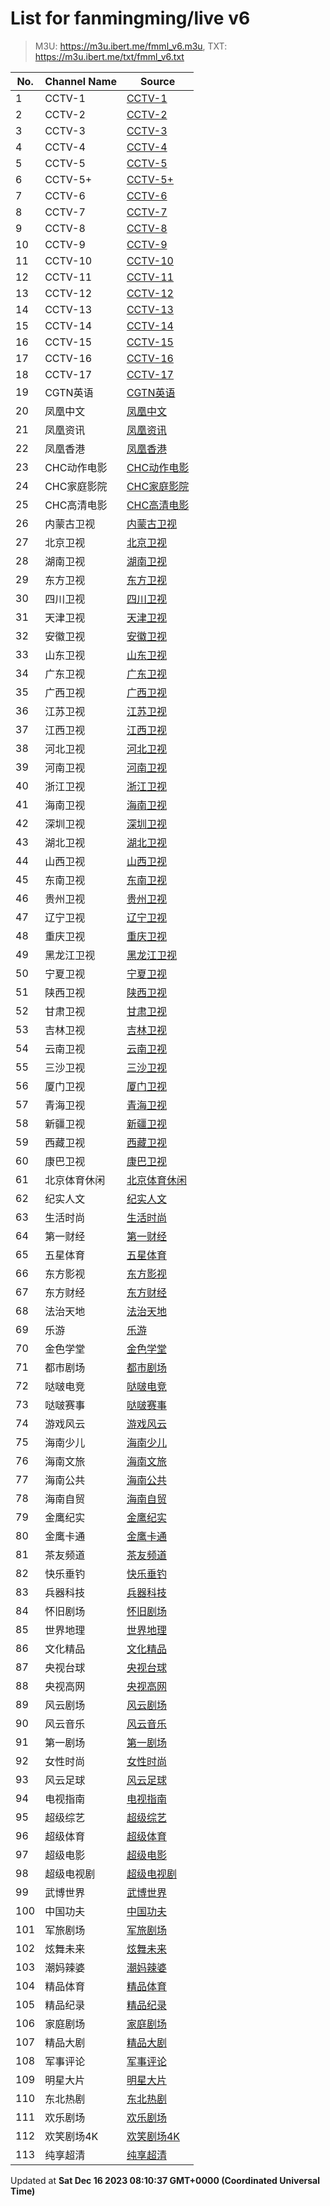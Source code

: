 # List for **fanmingming/live v6**

> M3U: <https://m3u.ibert.me/fmml_v6.m3u>, TXT: <https://m3u.ibert.me/txt/fmml_v6.txt>

| No.  | Channel Name | Source |
| --- | ------------ | --- |
| 1 | CCTV-1 | [CCTV-1](http://dbiptv.sn.chinamobile.com/PLTV/88888888/224/3221226231/1.m3u8) |
| 2 | CCTV-2 | [CCTV-2](http://dbiptv.sn.chinamobile.com/PLTV/88888888/224/3221226195/1.m3u8) |
| 3 | CCTV-3 | [CCTV-3](http://dbiptv.sn.chinamobile.com/PLTV/88888888/224/3221226397/1.m3u8) |
| 4 | CCTV-4 | [CCTV-4](http://dbiptv.sn.chinamobile.com/PLTV/88888888/224/3221226191/1.m3u8) |
| 5 | CCTV-5 | [CCTV-5](http://dbiptv.sn.chinamobile.com/PLTV/88888888/224/3221226395/1.m3u8) |
| 6 | CCTV-5+ | [CCTV-5+](http://dbiptv.sn.chinamobile.com/PLTV/88888888/224/3221225761/1.m3u8) |
| 7 | CCTV-6 | [CCTV-6](http://dbiptv.sn.chinamobile.com/PLTV/88888888/224/3221226011/1.m3u8) |
| 8 | CCTV-7 | [CCTV-7](http://dbiptv.sn.chinamobile.com/PLTV/88888888/224/3221226192/1.m3u8) |
| 9 | CCTV-8 | [CCTV-8](http://dbiptv.sn.chinamobile.com/PLTV/88888888/224/3221226391/1.m3u8) |
| 10 | CCTV-9 | [CCTV-9](http://dbiptv.sn.chinamobile.com/PLTV/88888888/224/3221226197/1.m3u8) |
| 11 | CCTV-10 | [CCTV-10](http://dbiptv.sn.chinamobile.com/PLTV/88888888/224/3221226189/1.m3u8) |
| 12 | CCTV-11 | [CCTV-11](http://dbiptv.sn.chinamobile.com/PLTV/88888888/224/3221226240/1.m3u8) |
| 13 | CCTV-12 | [CCTV-12](http://dbiptv.sn.chinamobile.com/PLTV/88888888/224/3221226190/1.m3u8) |
| 14 | CCTV-13 | [CCTV-13](http://dbiptv.sn.chinamobile.com/PLTV/88888888/224/3221226233/1.m3u8) |
| 15 | CCTV-14 | [CCTV-14](http://dbiptv.sn.chinamobile.com/PLTV/88888888/224/3221226193/1.m3u8) |
| 16 | CCTV-15 | [CCTV-15](http://dbiptv.sn.chinamobile.com/PLTV/88888888/224/3221225785/1.m3u8) |
| 17 | CCTV-16 | [CCTV-16](http://dbiptv.sn.chinamobile.com/PLTV/88888888/224/3221226921/1.m3u8) |
| 18 | CCTV-17 | [CCTV-17](http://dbiptv.sn.chinamobile.com/PLTV/88888888/224/3221226198/1.m3u8) |
| 19 | CGTN英语 | [CGTN英语](http://dbiptv.sn.chinamobile.com/PLTV/88888888/224/3221225745/1.m3u8) |
| 20 | 凤凰中文 | [凤凰中文](http://[2409:8087:2001:20:2800:0:df6e:eb24]:80/ott.mobaibox.com/PLTV/3/224/3221228527/index.m3u8) |
| 21 | 凤凰资讯 | [凤凰资讯](http://[2409:8087:2001:20:2800:0:df6e:eb27]:80/ott.mobaibox.com/PLTV/3/224/3221228524/index.m3u8) |
| 22 | 凤凰香港 | [凤凰香港](http://[2409:8087:2001:20:2800:0:df6e:eb1d]:80/ott.mobaibox.com/PLTV/1/224/3221228530/1.m3u8) |
| 23 | CHC动作电影 | [CHC动作电影](http://dbiptv.sn.chinamobile.com/PLTV/88888888/224/3221226465/1.m3u8) |
| 24 | CHC家庭影院 | [CHC家庭影院](http://dbiptv.sn.chinamobile.com/PLTV/88888888/224/3221226462/1.m3u8) |
| 25 | CHC高清电影 | [CHC高清电影](http://dbiptv.sn.chinamobile.com/PLTV/88888888/224/3221226463/1.m3u8) |
| 26 | 内蒙古卫视 | [内蒙古卫视](http://[2409:8087:2001:20:2800:0:df6e:eb19]:80/wh7f454c46tw2228825807_1324573507/ott.mobaibox.com/PLTV/3/224/3221227557/index.m3u8) |
| 27 | 北京卫视 | [北京卫视](http://dbiptv.sn.chinamobile.com/PLTV/88888888/224/3221225796/1.m3u8) |
| 28 | 湖南卫视 | [湖南卫视](http://dbiptv.sn.chinamobile.com/PLTV/88888888/224/3221225799/1.m3u8) |
| 29 | 东方卫视 | [东方卫视](http://dbiptv.sn.chinamobile.com/PLTV/88888888/224/3221225797/1.m3u8) |
| 30 | 四川卫视 | [四川卫视](http://[2409:8087:1e03:21::42]:6610/cms001/ch00000090990000001130/index.m3u8?) |
| 31 | 天津卫视 | [天津卫视](http://dbiptv.sn.chinamobile.com/PLTV/88888888/224/3221226204/1.m3u8) |
| 32 | 安徽卫视 | [安徽卫视](http://dbiptv.sn.chinamobile.com/PLTV/88888888/224/3221226196/1.m3u8) |
| 33 | 山东卫视 | [山东卫视](http://dbiptv.sn.chinamobile.com/PLTV/88888888/224/3221226209/1.m3u8) |
| 34 | 广东卫视 | [广东卫视](http://dbiptv.sn.chinamobile.com/PLTV/88888888/224/3221225803/1.m3u8) |
| 35 | 广西卫视 | [广西卫视](http://[2409:8087:2001:20:2800:0:df6e:eb05]:80/wh7f454c46tw2325655923_1638953995/ott.mobaibox.com/PLTV/3/224/3221228183/index.m3u8) |
| 36 | 江苏卫视 | [江苏卫视](http://dbiptv.sn.chinamobile.com/PLTV/88888888/224/3221225800/1.m3u8) |
| 37 | 江西卫视 | [江西卫视](http://[2409:8087:1e03:21::42]:6610/cms001/ch00000090990000001034/index.m3u8?) |
| 38 | 河北卫视 | [河北卫视](http://[2409:8087:5e01:34::21]:6610/ZTE_CMS/00000001000000060000000000000487/index.m3u8?) |
| 39 | 河南卫视 | [河南卫视](http://[2409:8087:1e03:21::11]:6610/cms001/ch00000090990000001222/index.m3u8?) |
| 40 | 浙江卫视 | [浙江卫视](http://dbiptv.sn.chinamobile.com/PLTV/88888888/224/3221225798/1.m3u8) |
| 41 | 海南卫视 | [海南卫视](http://[2409:8087:1e03:21::11]:6610/cms001/ch00000090990000001183/index.m3u8?) |
| 42 | 深圳卫视 | [深圳卫视](http://dbiptv.sn.chinamobile.com/PLTV/88888888/224/3221225801/1.m3u8) |
| 43 | 湖北卫视 | [湖北卫视](http://dbiptv.sn.chinamobile.com/PLTV/88888888/224/3221226206/1.m3u8) |
| 44 | 山西卫视 | [山西卫视](http://[2409:8087:2001:20:2800:0:df6e:eb06]:80/wh7f454c46tw1574076400_-2066173512/ott.mobaibox.com/PLTV/3/224/3221227559/index.m3u8) |
| 45 | 东南卫视 | [东南卫视](http://[2409:8087:1e03:21::13]:6610/cms001/ch00000090990000001201/index.m3u8?) |
| 46 | 贵州卫视 | [贵州卫视](http://[2409:8087:2001:20:2800:0:df6e:eb08]:80/wh7f454c46tw2087544744_109645303/ott.mobaibox.com/PLTV/3/224/3221228136/index.m3u8) |
| 47 | 辽宁卫视 | [辽宁卫视](http://dbiptv.sn.chinamobile.com/PLTV/88888888/224/3221226201/1.m3u8) |
| 48 | 重庆卫视 | [重庆卫视](http://dbiptv.sn.chinamobile.com/PLTV/88888888/224/3221226202/1.m3u8) |
| 49 | 黑龙江卫视 | [黑龙江卫视](http://dbiptv.sn.chinamobile.com/PLTV/88888888/224/3221226010/1.m3u8) |
| 50 | 宁夏卫视 | [宁夏卫视](http://[2409:8087:5e01:34::22]:6610/ZTE_CMS/00000001000000060000000000000309/index.m3u8?) |
| 51 | 陕西卫视 | [陕西卫视](http://[2409:8087:2001:20:2800:0:df6e:eb1b]:80/wh7f454c46tw2360314992_451435426/ott.mobaibox.com/PLTV/3/224/3221227583/index.m3u8) |
| 52 | 甘肃卫视 | [甘肃卫视](http://[2409:8087:2001:20:2800:0:df6e:eb1a]:80/wh7f454c46tw1400573680_-1979013462/ott.mobaibox.com/PLTV/3/224/3221227568/index.m3u8) |
| 53 | 吉林卫视 | [吉林卫视](http://[2409:8087:1e03:21::42]:6610/cms001/ch00000090990000001225/index.m3u8?) |
| 54 | 云南卫视 | [云南卫视](http://[2409:8087:1e03:21::42]:6610/cms001/ch00000090990000001223/index.m3u8?) |
| 55 | 三沙卫视 | [三沙卫视](http://[2409:8087:5e01:34::21]:6610/ZTE_CMS/08984400000000060000000000000319/index.m3u8?) |
| 56 | 厦门卫视 | [厦门卫视](http://[2409:8087:5e01:34::23]:6610/ZTE_CMS/00000001000000060000000000000193/index.m3u8?) |
| 57 | 青海卫视 | [青海卫视](http://[2409:8087:5e01:34::23]:6610/ZTE_CMS/00000001000000060000000000000320/index.m3u8?) |
| 58 | 新疆卫视 | [新疆卫视](http://[2409:8087:5e01:34::23]:6610/ZTE_CMS/00000001000000060000000000000316/index.m3u8?) |
| 59 | 西藏卫视 | [西藏卫视](http://dbiptv.sn.chinamobile.com/PLTV/88888888/224/3221226212/1.m3u8) |
| 60 | 康巴卫视 | [康巴卫视](http://[2409:8087:2001:20:2800:0:df6e:eb10]:80/wh7f454c46tw3423902933_-437655574/ott.mobaibox.com/PLTV/3/224/3221227645/index.m3u8) |
| 61 | 北京体育休闲 | [北京体育休闲](http://dbiptv.sn.chinamobile.com/PLTV/88888888/224/3221226232/1.m3u8) |
| 62 | 纪实人文 | [纪实人文](http://dbiptv.sn.chinamobile.com/PLTV/88888888/224/3221226230/1.m3u8) |
| 63 | 生活时尚 | [生活时尚](http://[2409:8087:1e03:21::42]:6610/cms001/ch00000090990000001199/index.m3u8?) |
| 64 | 第一财经 | [第一财经](http://dbiptv.sn.chinamobile.com/PLTV/88888888/224/3221226966/1.m3u8) |
| 65 | 五星体育 | [五星体育](http://[2409:8087:1e03:21::42]:6610/cms001/ch00000090990000001018/index.m3u8?) |
| 66 | 东方影视 | [东方影视](http://[2409:8087:1e03:21::42]:6610/cms001/ch00000090990000001016/index.m3u8?) |
| 67 | 东方财经 | [东方财经](http://[2409:8087:1e03:21::42]:6610/cms001/ch00000090990000001318/index.m3u8?) |
| 68 | 法治天地 | [法治天地](http://[2409:8087:1e03:21::42]:6610/cms001/ch00000090990000001195/index.m3u8?) |
| 69 | 乐游 | [乐游](http://dbiptv.sn.chinamobile.com/PLTV/88888888/224/3221226580/1.m3u8) |
| 70 | 金色学堂 | [金色学堂](http://dbiptv.sn.chinamobile.com/PLTV/88888888/224/3221226994/1.m3u8) |
| 71 | 都市剧场 | [都市剧场](http://dbiptv.sn.chinamobile.com/PLTV/88888888/224/3221226581/1.m3u8) |
| 72 | 哒啵电竞 | [哒啵电竞](http://dbiptv.sn.chinamobile.com/PLTV/88888888/224/3221226951/1.m3u8) |
| 73 | 哒啵赛事 | [哒啵赛事](http://dbiptv.sn.chinamobile.com/PLTV/88888888/224/3221226954/1.m3u8) |
| 74 | 游戏风云 | [游戏风云](http://dbiptv.sn.chinamobile.com/PLTV/88888888/224/3221226579/1.m3u8) |
| 75 | 海南少儿 | [海南少儿](http://[2409:8087:5e01:34::21]:6610/ZTE_CMS/08984400000000060000000000000323/index.m3u8?) |
| 76 | 海南文旅 | [海南文旅](http://[2409:8087:5e01:34::21]:6610/ZTE_CMS/08984400000000060000000000000322/index.m3u8?) |
| 77 | 海南公共 | [海南公共](http://[2409:8087:5e01:34::21]:6610/ZTE_CMS/08984400000000060000000000000382/index.m3u8?) |
| 78 | 海南自贸 | [海南自贸](http://[2409:8087:5e01:34::21]:6610/ZTE_CMS/08984400000000060000000000000320/index.m3u8?) |
| 79 | 金鹰纪实 | [金鹰纪实](http://dbiptv.sn.chinamobile.com/PLTV/88888888/224/3221226351/1.m3u8) |
| 80 | 金鹰卡通 | [金鹰卡通](http://[2409:8087:1e03:21::2]:6060/cms001/ch00000090990000001098/index.m3u8?) |
| 81 | 茶友频道 | [茶友频道](http://dbiptv.sn.chinamobile.com/PLTV/88888888/224/3221226808/1.m3u8) |
| 82 | 快乐垂钓 | [快乐垂钓](http://dbiptv.sn.chinamobile.com/PLTV/88888888/224/3221226805/1.m3u8) |
| 83 | 兵器科技 | [兵器科技](http://dbiptv.sn.chinamobile.com/PLTV/88888888/224/3221226975/1.m3u8) |
| 84 | 怀旧剧场 | [怀旧剧场](http://dbiptv.sn.chinamobile.com/PLTV/88888893/224/3221226972/1.m3u8) |
| 85 | 世界地理 | [世界地理](http://dbiptv.sn.chinamobile.com/PLTV/88888888/224/3221226947/1.m3u8) |
| 86 | 文化精品 | [文化精品](http://dbiptv.sn.chinamobile.com/PLTV/88888888/224/3221226981/1.m3u8) |
| 87 | 央视台球 | [央视台球](http://dbiptv.sn.chinamobile.com/PLTV/88888888/224/3221226956/1.m3u8) |
| 88 | 央视高网 | [央视高网](http://dbiptv.sn.chinamobile.com/PLTV/88888888/224/3221226978/1.m3u8) |
| 89 | 风云剧场 | [风云剧场](http://dbiptv.sn.chinamobile.com/PLTV/88888888/224/3221226950/1.m3u8) |
| 90 | 风云音乐 | [风云音乐](http://dbiptv.sn.chinamobile.com/PLTV/88888888/224/3221226953/1.m3u8) |
| 91 | 第一剧场 | [第一剧场](http://dbiptv.sn.chinamobile.com/PLTV/88888888/224/3221226959/1.m3u8) |
| 92 | 女性时尚 | [女性时尚](http://dbiptv.sn.chinamobile.com/PLTV/88888888/224/3221226969/1.m3u8) |
| 93 | 风云足球 | [风云足球](http://dbiptv.sn.chinamobile.com/PLTV/88888888/224/3221226984/1.m3u8) |
| 94 | 电视指南 | [电视指南](http://dbiptv.sn.chinamobile.com/PLTV/88888888/224/3221226987/1.m3u8) |
| 95 | 超级综艺 | [超级综艺](http://dbiptv.sn.chinamobile.com/PLTV/88888888/224/3221226009/1.m3u8) |
| 96 | 超级体育 | [超级体育](http://[2409:8087:1a01:df::7005]:80/ottrrs.hl.chinamobile.com/PLTV/88888888/224/3221225715/index.m3u8) |
| 97 | 超级电影 | [超级电影](http://[2409:8087:1a01:df::7005]:80/ottrrs.hl.chinamobile.com/PLTV/88888888/224/3221225717/index.m3u8) |
| 98 | 超级电视剧 | [超级电视剧](http://[2409:8087:1a01:df::7005]:80/ottrrs.hl.chinamobile.com/PLTV/88888888/224/3221225716/index.m3u8) |
| 99 | 武博世界 | [武博世界](http://[2409:8087:2001:20:2800:0:df6e:eb19]:80/wh7f454c46tw2554338791_49940138/ott.mobaibox.com/PLTV/3/224/3221227533/index.m3u8) |
| 100 | 中国功夫 | [中国功夫](http://[2409:8087:2001:20:2800:0:df6e:eb19]:80/wh7f454c46tw1934355864_2070028581/ott.mobaibox.com/PLTV/3/224/3221227530/index.m3u8) |
| 101 | 军旅剧场 | [军旅剧场](http://[2409:8087:2001:20:2800:0:df6e:eb06]:80/wh7f454c46tw1807611386_-262631246/ott.mobaibox.com/PLTV/3/224/3221227603/index.m3u8) |
| 102 | 炫舞未来 | [炫舞未来](http://[2409:8087:2001:20:2800:0:df6e:eb09]:80/wh7f454c46tw2582593423_1721070986/ott.mobaibox.com/PLTV/3/224/3221227475/index.m3u8) |
| 103 | 潮妈辣婆 | [潮妈辣婆](http://[2409:8087:2001:20:2800:0:df6e:eb19]:80/wh7f454c46tw1705588260_46164741/ott.mobaibox.com/PLTV/3/224/3221227527/index.m3u8) |
| 104 | 精品体育 | [精品体育](http://[2409:8087:2001:20:2800:0:df6e:eb1b]:80/wh7f454c46tw2797725038_-2054878207/ott.mobaibox.com/PLTV/3/224/3221227615/index.m3u8) |
| 105 | 精品纪录 | [精品纪录](http://[2409:8087:2001:20:2800:0:df6e:eb1a]:80/wh7f454c46tw2837435881_530071425/ott.mobaibox.com/PLTV/3/224/3221227547/index.m3u8) |
| 106 | 家庭剧场 | [家庭剧场](http://[2409:8087:2001:20:2800:0:df6e:eb06]:80/wh7f454c46tw3441504651_1879058580/ott.mobaibox.com/PLTV/3/224/3221227600/index.m3u8) |
| 107 | 精品大剧 | [精品大剧](http://[2409:8087:2001:20:2800:0:df6e:eb1a]:80/wh7f454c46tw2817459161_-1430429466/ott.mobaibox.com/PLTV/3/224/3221227618/index.m3u8) |
| 108 | 军事评论 | [军事评论](http://[2409:8087:2001:20:2800:0:df6e:eb18]:80/wh7f454c46tw3373254713_-1111569189/ott.mobaibox.com/PLTV/3/224/3221227544/index.m3u8) |
| 109 | 明星大片 | [明星大片](http://[2409:8087:2001:20:2800:0:df6e:eb18]:80/wh7f454c46tw2856695654_946966165/ott.mobaibox.com/PLTV/3/224/3221227594/index.m3u8) |
| 110 | 东北热剧 | [东北热剧](http://[2409:8087:1a01:df::7005]:80/ottrrs.hl.chinamobile.com/PLTV/88888888/224/3221225741/index.m3u8) |
| 111 | 欢乐剧场 | [欢乐剧场](http://[2409:8087:1a01:df::7005]:80/ottrrs.hl.chinamobile.com/PLTV/88888888/224/3221225742/index.m3u8) |
| 112 | 欢笑剧场4K | [欢笑剧场4K](http://dbiptv.sn.chinamobile.com/PLTV/88888888/224/3221226582/1.m3u8) |
| 113 | 纯享超清 | [纯享超清](http://[2409:8087:2001:20:2800:0:df6e:eb26]:80/ott.mobaibox.com/PLTV/3/224/3221228472/index.m3u8) |

Updated at **Sat Dec 16 2023 08:10:37 GMT+0000 (Coordinated Universal Time)**
